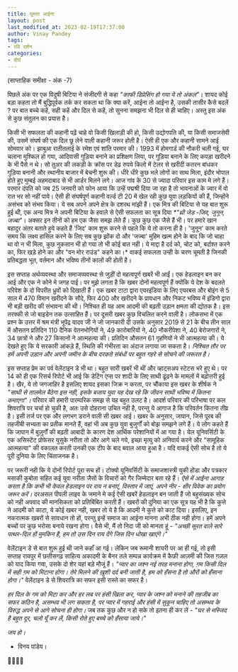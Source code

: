 ```yaml
---
title: घूमता आईना
layout: post
last_modified_at: 2023-02-19T17:37:00
author: Vinay Pandey
tags:
- रवि दर्शन
categories:
- दीर्घ
---
```

(साप्ताहिक समीक्षा - अंक -7)

पिछले अंक पर एक विदुषी बिटिया ने संजीदगी से कहा _"काफी डिप्रेसिंग हो गया ये तो अंकल"_। शायद कोई बड़ा कहता तो मैं बुद्धिपूर्वक तर्क कर सकता था कि क्या करें, आईना तो आईना है, उसकी तासीर कैसे बदलें ? पर बात बच्चे कहें, सही कहें और दिल से कहें, तो सुनना समझना भी दिल से ही चाहिए। अस्तु इस अंक से कुछ संतुलन का प्रयास है। 

किसी भी सफलता की कहानी पढ़ें चाहे वो किसी खिलाड़ी की हो, किसी उद्योगपति की, या किसी समाजसेवी की, उसमें संघर्ष की एक दिल छू लेने वाली कहानी जरूर होती है। ऐसी ही एक और कहानी सामने आई सोमवार को। झाबुआ रातीतलाई के रमेश एवं शांति परमार की। 1993 में होमगार्ड की नौकरी चली गई, घर चलाना मुश्किल हो गया, आदिवासी गुड़िया बनाने का प्रशिक्षण लिया, पर गुड़िया बनाने के लिए कपड़ा खरीदने के भी पैसे न थे। सो तुअर की लकड़ी के क्रॉस पर डेढ़ रुपये किलो में टेलर से खरीदी कतरन बांधकर गुड़िया बनानी और स्थानीय बाजार में बेचनी शुरू की। धीरे धीरे कुछ भले लोगों का साथ मिला, इंदौर भोपाल होते हुए मुम्बई अहमदाबाद से भी आर्डर मिलने लगे। आज गांव के 30 से ज्यादा परिवार इस काम मे लगे हैं। परमार दंपति को जब 25 जनवरी को फोन आया कि उन्हें पद्मश्री दिया जा रहा है तो भावनाओं के ज्वार में वो रात भर सो नहीं पाये। ऐसी ही संघर्षपूर्ण कहानी वर्ल्ड टी 20 में खेल रही कुछ युवा लड़कियों की हैं, जिन्होंने असंभव को संभव किया। ये सब अपने अपने क्षेत्र के दशरथ मांझी हैं। एक मित्र की बिटिया से यह बात शुरू हुई थी, एक अन्य मित्र ने अपनी बिटिया के हवाले से ऐसी सफलता का सूत्र दिया _*"थ्री जेड -जिद, जुनून, जज्बा"_। अक्सर इन तीनों को हम एक जैसा समझ लेते हैं। कुछ कुछ एक जैसे हैं भी। पर हमारे खान बहादुर अंतर बताते हुये कहते हैं 'जिद' काम शुरू करने से पहले कि ये तो करना ही है। 'जुनून' काम करते समय कि लक्ष्य हासिल करने के लिए सब कुछ झोंक दो और 'जज्बा' मुहिम खत्म होने के बाद  कि जो चाहा था वो न भी मिला, कुछ नुकसान भी हो गया तो भी कोई बात नही। ये माद्दा है दर्द को, चोट को, बर्दाश्त करने का, फिर खड़े होने का और "वन मोर राउंड" कहने का।* वाकई सफलता उन्ही के चरण चूमती है जिनकी प्रतिबद्धता भूत, वर्तमान और भविष्य तीनों कालों की होती है।

इस सप्ताह अर्थव्यवस्था और समाजव्यवस्था से जुड़ीं दो महत्वपूर्ण खबरें भी आईं। एक हेडलाइन बन कर आई और एक ने कोने मे जगह पाई। पर मुझे लगता है कि खबर दोनों महत्वपूर्ण हैं क्योंकि ये देश के बदलते परिवेश के दो विपरीत ध्रुवों को  दिखाती हैं। एक खबर टाटा द्वारा एयरइंडिया के लिए एयरबस और बोइंग से 5 साल में 470 विमान खरीदने के सौदे, फिर 400 और खरीदने के प्रावधान और निकट भविष्य में इंडिगो द्वारा भी बड़ी खरीद की संभावना की थी। निश्चित ही यह आम आदमी की बढ़ती उड़ान क्षमता की द्योतक है। इस तरक्की से जो बाइडेन तक उत्साहित हैं। पर दूसरी खबर कुछ विचलित करने वाली है। लोकसभा में एक प्रश्न के उत्तर में श्रम मंत्री भूपेंद्र यादव जी ने जो जानकारी दी उसके अनुसार  2019 से 21 के बीच तीन साल में औसतन प्रतिदिन 110 दैनिक वेतनभोगियों ने, 49 कारोबारियों ने, 40 नौकरीपेशा ने, 40 बेरोजगारों ने, 34 छात्रों ने और 27  किसानों ने आत्महत्या की। प्रतिदिन औसतन 61 गृहणियों ने भी आत्महत्या की। ये देखते हुए कि ये सरकारी आंकड़े हैं,  स्थिति की गंभीरता का अंदाज लगाया जा सकता है। *निश्चित तौर पर हमें अपनी उड़ान और अपनी जमीन के बीच दरकते संबंधों पर बहुत गहरे से सोचने की जरूरत है।* 

इस सप्ताह प्रेम का पर्व वेलेंटाइन डे भी था। बहुत सारी खबरें भी थीं और व्हाट्सअप स्टेटस भरे हुए थे। पर 14 को ही एक रिसर्च रिपोर्ट भी आई कि डेटिंग एप्स पर शादी के लिए साथी ढूंढने के मामलों में बढ़ोत्तरी हुई है। खैर, ये तो जगजाहिर है इसलिए शायद इसका जिक्र न करता, पर चौंकाया इस खबर के शीर्षक ने _"साथी से तालमेल बैठेगा इस नही, इसके बजाय युवा यह देख रहे कि जीवन साथी भविष्य में कितना कमाएगा"।_  परिवार की हमारी पारम्परिक समझ से यह बहुत उलट है। आदर्श परिवार की परिभाषा पर कल शिवरात्रि पर चर्चा हो चुकी है, अतः उसे दोहराना उचित नही है, परन्तु ये आगाज है कि परिवर्तन कितना तीव्र है। इसी तर्ज पर एक और लगभग डराने वाली सी खबर आई। खबर के अनुसार, जापान, जिसे पूरब की तहजीबी सभ्यता का प्रतीक मानते हैं, वहां भी अब कुछ युवा बुजुर्गों को बोझ समझने लगे हैं।  ये लोग कहते हैं कि जापान में बुज़ुर्गों की बढ़ती आबादी के कारण देश आर्थिक परेशानियों में आ गया है। येल यूनिवर्सिटी के एक असिस्टेंट प्रोफेसर युसुके नरीता तो और आगे चले गये, इच्छा मृत्यु को अनिवार्य करने और "सामूहिक आत्महत्या" की वकालत करती उनकी एक टीप के बाद बवाल आया हुआ है। यदि वाकई ऐसी सोच है तो ये पूरी दुनिया के लिए चिंताजनक है।
 
पर जरूरी नही कि ये दोनों रिपोर्ट पूरा सच हों। टोक्यो यूनिवर्सिटी के समाजशास्त्री युकी होंडा और पत्रकार मसाकी कुबोता सहित कई युवा नरीता जैसों के विचारों को गैर जिम्मेदार बता रहे हैं। *ऐसे में आईना आगाह करता है कि कभी भी केवल हेडलाइन पर राय न बनाएं, विस्तार में जाएं, अपने नीर - क्षीर विवेक का प्रयोग जरूर करें।* दरअसल पीपली लाइव के जमाने मे कई ऐसी खबरें हेडलाइन बन जाती हैं जो बहुसंख्यक सोच को नही अपवाद की मानसिकता को प्रतिबिंबित करती हैं। खबरों की दुनिया का एक सूत्र यह भी है कि कुत्ते ने आदमी को काटा, ये कोई खबर नही, खबर तो ये है कि आदमी ने कुत्ते को काट दिया। इसलिए, इन नकरात्मक खबरों से सावधान तो हों, परन्तु इन्हें  समाज का आईना मानना अभी ठीक नही होगा। हमें अपने बच्चों पर कुछ भरोसा बनाये रखना होगा। वैसे भी, मैं तो निदा जी को मानता हूं -
_"अच्छी सूरत वाले सारे पत्थर-दिल हों मुमकिन है,_
_हम तो उस दिन राय देंगे जिस दिन धोखा खाएंगे।"_

वेलेंटाइन डे से बात शुरू हुई थी जाने कहाँ आ गई। लेकिन जब रूमानी शायरी पर आ ही गई, तो इसी सप्ताह रायपुर में छत्तीसगढ़ साहित्य अकादमी के बैनर तले सम्पन्न कार्यक्रम में कैफ़ी आज़मी की जिस ग़ज़ल को याद किया गया, उसके दो शेर यहां बड़े मौजूं हैं।
_"प्यार का जश्न नई तरह मनाना होगा,_
_*ग़म किसी दिल में सही ग़म को मिटाना होगा*।_
_तेरे मिलने की ख़ुशी दर्द बनी जाती है,_
_*हम को हँसना है तो औरों को हँसाना होगा*।"_
वेलेंटाइन डे से शिवरात्रि का सफर इसी रास्ते का सफर है। 

*हर दिल के गम को मिटा कर और हर लब पर हंसी खिला कर, प्यार के जश्न को मनाने की तहजीब का सफर कठिन है, असम्भव भी लग सकता है, पर प्यार में गहराई और हंसी में सुकून चाहिए तो असम्भव के विरुद्ध अपने से आगे सोचना ही होगा।* जब तक कुछ और न हो सके तो इतना ही कर लें -
_"घर से मस्जिद है बहुत दूर, चलो यूँ कर लें,_
_किसी रोते हुए बच्चे को हँसाया जाये।"_

*जय हो।*

- विनय पांडेय।

🙏🌷🌷🙏


